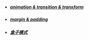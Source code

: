 - ##### [ animation & transition & transform](NOTE.md#animation--transition--transform) 
- ##### [ margin & padding ](NOTE.md#margin--&--padding) 
- ##### [ 盒子模式 ](NOTE.md#盒子模式) 